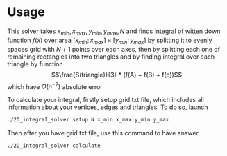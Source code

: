 # Usage

This solver takes $x_{min}, x_{max}, y_{min}, y_{max}, N$ and finds integral of witten down function $f(x)$ over area $[x_{min}; x_{max}] \times [y_{min}; y_{max}]$ by splitting it to evenly spaces grid with $N+1$ points over each axes,
then by splitting each one of remaining rectangles into two triangles and by finding integral over each triangle by function $$\frac{S(triangle)}{3} * (f(A) + f(B) + f(c))$$ which have $O(n^{-2})$ absolute error


To calculate your integral, firstly setup grid.txt file, which includes all information about your vertices, edges and triangles. To do so, launch
```bash
./2D_integral_solver setup N x_min x_max y_min y_max
```
Then after you have grid.txt file, use this command to have answer
```bash
./2D_integral_solver calculate
```
